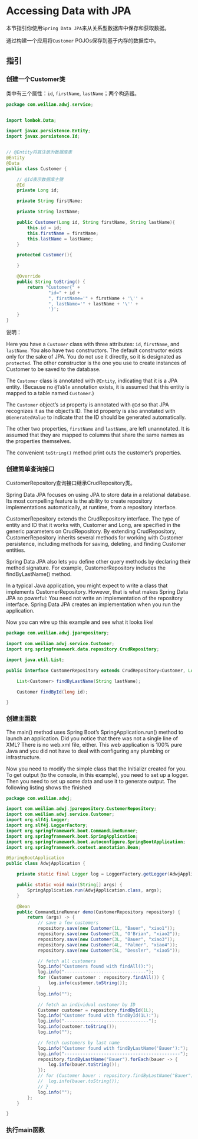 # Accessing Data with JPA
本节指引你使用`Spring Data JPA`来从关系型数据库中保存和获取数据。

通过构建一个应用将`Customer` POJOs保存到基于内存的数据库中。

## 指引
### 创建一个Customer类
类中有三个属性：`id`, `firstName`, `lastName`；两个构造器。
```java
package com.weilian.adwj.service;


import lombok.Data;

import javax.persistence.Entity;
import javax.persistence.Id;


// @Entity将其注册为数据库表
@Entity
@Data
public class Customer {

    // @Id表示数据库主键
    @Id
    private Long id;

    private String firstName;

    private String lastName;

    public Customer(Long id, String firstName, String lastName){
        this.id = id;
        this.firstName = firstName;
        this.lastName = lastName;
    }

    protected Customer(){

    }

    @Override
    public String toString() {
        return "Customer{" +
                "id=" + id +
                ", firstName='" + firstName + '\'' +
                ", lastName='" + lastName + '\'' +
                '}';
    }
}
```
说明：

Here you have a `Customer` class with three attributes: `id`, `firstName`, and `lastName`. 
You also have two constructors. The default constructor exists only for the sake of JPA. You do not use it directly, 
so it is designated as `protected`. The other constructor is the one you use to create instances of Customer to be saved to the database.

The `Customer` class is annotated with `@Entity`, indicating that it is a JPA entity. (Because no `@Table` annotation exists, it is assumed that this entity is mapped to a table named `Customer`.)

The `Customer` object’s `id` property is annotated with `@Id` so that JPA recognizes it as the object’s ID. The id property is also annotated with `@GeneratedValue` to indicate that the ID should be generated automatically.

The other two properties, `firstName` and `lastName`, are left unannotated. It is assumed that they are mapped to columns that share the same names as the properties themselves.

The convenient `toString()` method print outs the customer’s properties.

### 创建简单查询接口
CustomerRepository查询接口继承CrudRepository类。

Spring Data JPA focuses on using JPA to store data in a relational database. Its most compelling feature is the ability to create repository implementations automatically, at runtime, from a repository interface.

CustomerRepository extends the CrudRepository interface. The type of entity and ID that it works with, Customer and Long, are specified in the generic parameters on CrudRepository. By extending CrudRepository, CustomerRepository inherits several methods for working with Customer persistence, including methods for saving, deleting, and finding Customer entities.

Spring Data JPA also lets you define other query methods by declaring their method signature. For example, CustomerRepository includes the findByLastName() method.

In a typical Java application, you might expect to write a class that implements CustomerRepository. However, that is what makes Spring Data JPA so powerful: You need not write an implementation of the repository interface. Spring Data JPA creates an implementation when you run the application.

Now you can wire up this example and see what it looks like!

```java
package com.weilian.adwj.jparepository;

import com.weilian.adwj.service.Customer;
import org.springframework.data.repository.CrudRepository;

import java.util.List;

public interface CustomerRepository extends CrudRepository<Customer, Long> {

    List<Customer> findByLastName(String lastName);

    Customer findById(long id);

}

```

### 创建主函数
The main() method uses Spring Boot’s SpringApplication.run() method to launch an application. Did you notice that there was not a single line of XML? There is no web.xml file, either. This web application is 100% pure Java and you did not have to deal with configuring any plumbing or infrastructure.

Now you need to modify the simple class that the Initializr created for you. To get output (to the console, in this example), you need to set up a logger. Then you need to set up some data and use it to generate output. The following listing shows the finished

```java
package com.weilian.adwj;

import com.weilian.adwj.jparepository.CustomerRepository;
import com.weilian.adwj.service.Customer;
import org.slf4j.Logger;
import org.slf4j.LoggerFactory;
import org.springframework.boot.CommandLineRunner;
import org.springframework.boot.SpringApplication;
import org.springframework.boot.autoconfigure.SpringBootApplication;
import org.springframework.context.annotation.Bean;

@SpringBootApplication
public class AdwjApplication {

    private static final Logger log = LoggerFactory.getLogger(AdwjApplication.class);

    public static void main(String[] args) {
        SpringApplication.run(AdwjApplication.class, args);
    }

    @Bean
    public CommandLineRunner demo(CustomerRepository repository) {
        return (args) -> {
            // save a few customers
            repository.save(new Customer(1L, "Bauer", "xiao1"));
            repository.save(new Customer(2L, "O'Brian", "xiao2"));
            repository.save(new Customer(3L, "Bauer", "xiao3"));
            repository.save(new Customer(4L, "Palmer", "xiao4"));
            repository.save(new Customer(5L, "Dessler", "xiao5"));

            // fetch all customers
            log.info("Customers found with findAll():");
            log.info("-------------------------------");
            for (Customer customer : repository.findAll()) {
                log.info(customer.toString());
            }
            log.info("");

            // fetch an individual customer by ID
            Customer customer = repository.findById(1L);
            log.info("Customer found with findById(1L):");
            log.info("--------------------------------");
            log.info(customer.toString());
            log.info("");

            // fetch customers by last name
            log.info("Customer found with findByLastName('Bauer'):");
            log.info("--------------------------------------------");
            repository.findByLastName("Bauer").forEach(bauer -> {
                log.info(bauer.toString());
            });
            // for (Customer bauer : repository.findByLastName("Bauer")) {
            //  log.info(bauer.toString());
            // }
            log.info("");
        };
    }

}
```

### 执行main函数